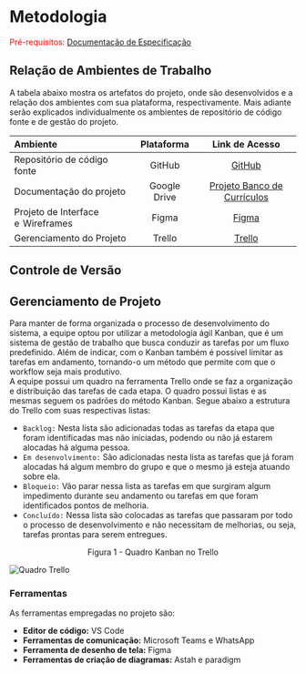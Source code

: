 
# Metodologia

<span style="color:red">Pré-requisitos: <a href="2-Especificação do Projeto.md"> Documentação de Especificação</a></span>

## Relação de Ambientes de Trabalho

A tabela abaixo mostra os artefatos do projeto, onde são desenvolvidos e a relação dos ambientes com sua plataforma, respectivamente. Mais adiante serão explicados individualmente os ambientes de repositório de código fonte e de gestão do projeto.

Ambiente|Plataforma|Link de Acesso
|:--------|:----------:|:--------------:|
|Repositório de código fonte|GitHub|  [GitHub](https://github.com/ICEI-PUC-Minas-PMV-ADS/pmv-ads-2022-1-e2-proj-int-t4-banco-curriculos)|
|Documentação do projeto|Google Drive|[Projeto Banco de Currículos](https://docs.google.com/document/d/1b5-xtS6cOqIJk6LF7UlKC8Ga2qflTEQpNHfgcxL1q0M/edit?usp=sharing)|
|Projeto de Interface e  Wireframes|Figma| [Figma](https://www.figma.com/proto/gRxyF2Zazn1WhjnqMYSvl0/Untitled?node-id=1%3A45&scaling=scale-down&page-id=0%3A1&starting-point-node-id=1%3A45)|
|Gerenciamento do Projeto|Trello| [Trello](https://trello.com/b/nQq4FJDP/gerenciamento-banco-de-curr%C3%ADculos)|


## Controle de Versão


## Gerenciamento de Projeto

Para manter de forma organizada o processo de desenvolvimento do sistema, a equipe optou por utilizar a metodologia ágil Kanban, que é um sistema de gestão de trabalho que busca conduzir as tarefas por um fluxo predefinido. Além de indicar, com o Kanban também é possível limitar as tarefas em andamento, tornando-o um método que permite com que o workflow seja mais produtivo.	
A equipe possui um quadro na ferramenta Trello onde se faz a organização e distribuição das tarefas de cada etapa. O quadro possui listas e as mesmas seguem os padrões do método Kanban. Segue abaixo a estrutura do Trello com suas respectivas listas:

- `Backlog:` Nesta lista são adicionadas todas as tarefas da etapa que foram identificadas mas não iniciadas, podendo ou não já estarem alocadas há alguma pessoa.
- `Em desenvolvimento:` São adicionadas nesta lista as tarefas que já foram alocadas há algum membro do grupo e que o mesmo já esteja atuando sobre ela.
- `Bloqueio:` Vão parar nessa lista as tarefas em que surgiram algum impedimento durante seu andamento ou tarefas em que foram identificados pontos de melhoria.
- `Concluído:` Nessa lista são colocadas as tarefas que passaram por todo o processo de desenvolvimento e não necessitam de melhorias, ou seja, tarefas prontas para serem entregues.

<p align = "center">Figura 1 - Quadro Kanban no Trello</p> 

![Quadro Trello](https://github.com/ICEI-PUC-Minas-PMV-ADS/pmv-ads-2022-1-e2-proj-int-t4-banco-curriculos/blob/main/docs/img/Trello.png)


### Ferramentas

As ferramentas empregadas no projeto são:

- **Editor de código:** VS Code
- **Ferramentas de comunicação:** Microsoft Teams e WhatsApp
- **Ferramenta de desenho de tela:** Figma
- **Ferramentas de criação de diagramas:** Astah e paradigm

